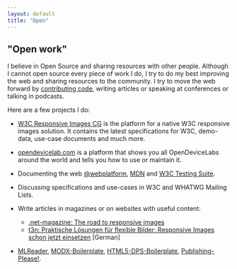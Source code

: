 ```yaml
---
layout: default
title: "Open"
---
```


## "Open work"

I believe in Open Source and sharing resources with other people. Although I cannot open source every piece of work I do, I try to do my best improving the web and sharing resources to the community. I try to move the web forward by [contributing code](http://github.com/anselmh/), writing articles or speaking at conferences or talking in podcasts.

Here are a few projects I do:

- [W3C Responsive Images CG](http://responsiveimages.org/) is the platform for a native W3C responsive images solution. It contains the latest specifications for W3C, demo-data, use-case documents and much more.

- [opendevicelab.com](http://opendevicelab.com/) is a platform that shows you all OpenDeviceLabs around the world and tells you how to use or maintain it.

- Documenting the web [@webplatform](http://docs.webplatform.org/wiki/User:Anselm), [MDN](https://developer.mozilla.org/en-US/profiles/anselmh) and [W3C Testing Suite](http://test.csswg.org/).

- Discussing specifications and use-cases in W3C and WHATWG Mailing Lists.

- Write articles in magazines or on websites with useful content:
	- [.net-magazine: The road to responsive images](http://www.netmagazine.com/features/road-responsive-images)
	- [t3n: Praktische Lösungen für flexible Bilder: Responsive Images schon jetzt einsetzen](http://t3n.de/magazin/praktische-losungen-flexible-bilder-responsive-images-232734/) [German]
- [MLReader](https://chrome.google.com/webstore/detail/webstandards-mailing-list/kapkofkiggcefopeamfcpkkgfjjhmamf), [MODX-Boilerplate](https://github.com/anselmh/modx-boilerplate), [HTML5-DPS-Boilerplate](https://github.com/anselmh/HTML5-DPS-Boilerplate), [Publishing-Please!](http://publishing-please.com/).